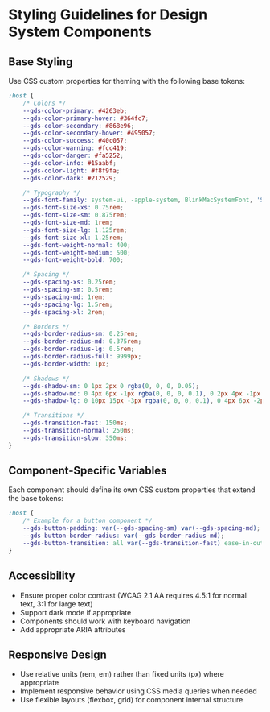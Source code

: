 # Styling Guidelines for Design System Components

## Base Styling

Use CSS custom properties for theming with the following base tokens:

```css
:host {
    /* Colors */
    --gds-color-primary: #4263eb;
    --gds-color-primary-hover: #364fc7;
    --gds-color-secondary: #868e96;
    --gds-color-secondary-hover: #495057;
    --gds-color-success: #40c057;
    --gds-color-warning: #fcc419;
    --gds-color-danger: #fa5252;
    --gds-color-info: #15aabf;
    --gds-color-light: #f8f9fa;
    --gds-color-dark: #212529;

    /* Typography */
    --gds-font-family: system-ui, -apple-system, BlinkMacSystemFont, 'Segoe UI', Roboto, Oxygen, Ubuntu, Cantarell, 'Open Sans', 'Helvetica Neue', sans-serif;
    --gds-font-size-xs: 0.75rem;
    --gds-font-size-sm: 0.875rem;
    --gds-font-size-md: 1rem;
    --gds-font-size-lg: 1.125rem;
    --gds-font-size-xl: 1.25rem;
    --gds-font-weight-normal: 400;
    --gds-font-weight-medium: 500;
    --gds-font-weight-bold: 700;

    /* Spacing */
    --gds-spacing-xs: 0.25rem;
    --gds-spacing-sm: 0.5rem;
    --gds-spacing-md: 1rem;
    --gds-spacing-lg: 1.5rem;
    --gds-spacing-xl: 2rem;

    /* Borders */
    --gds-border-radius-sm: 0.25rem;
    --gds-border-radius-md: 0.375rem;
    --gds-border-radius-lg: 0.5rem;
    --gds-border-radius-full: 9999px;
    --gds-border-width: 1px;

    /* Shadows */
    --gds-shadow-sm: 0 1px 2px 0 rgba(0, 0, 0, 0.05);
    --gds-shadow-md: 0 4px 6px -1px rgba(0, 0, 0, 0.1), 0 2px 4px -1px rgba(0, 0, 0, 0.06);
    --gds-shadow-lg: 0 10px 15px -3px rgba(0, 0, 0, 0.1), 0 4px 6px -2px rgba(0, 0, 0, 0.05);

    /* Transitions */
    --gds-transition-fast: 150ms;
    --gds-transition-normal: 250ms;
    --gds-transition-slow: 350ms;
}
```

## Component-Specific Variables

Each component should define its own CSS custom properties that extend the base tokens:

```css
:host {
    /* Example for a button component */
    --gds-button-padding: var(--gds-spacing-sm) var(--gds-spacing-md);
    --gds-button-border-radius: var(--gds-border-radius-md);
    --gds-button-transition: all var(--gds-transition-fast) ease-in-out;
}
```

## Accessibility

- Ensure proper color contrast (WCAG 2.1 AA requires 4.5:1 for normal text, 3:1 for large text)
- Support dark mode if appropriate
- Components should work with keyboard navigation
- Add appropriate ARIA attributes

## Responsive Design

- Use relative units (rem, em) rather than fixed units (px) where appropriate
- Implement responsive behavior using CSS media queries when needed
- Use flexible layouts (flexbox, grid) for component internal structure